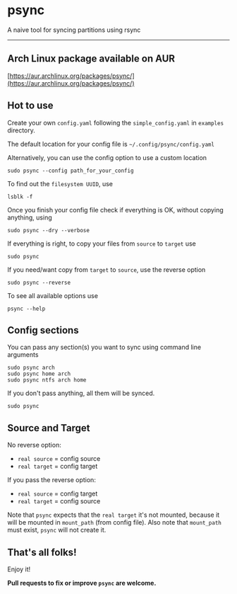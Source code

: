 # psync

A naive tool for syncing partitions using rsync

---

## Arch Linux package available on AUR
[https://aur.archlinux.org/packages/psync/](https://aur.archlinux.org/packages/psync/)


## Hot to use

Create your own `config.yaml` following the `simple_config.yaml` in `examples` directory.

The default location for your config file is `~/.config/psync/config.yaml`

Alternatively, you can use the config option to use a custom location
```
sudo psync --config path_for_your_config
```

To find out the `filesystem UUID`, use
```
lsblk -f
```

Once you finish your config file check if everything is OK, without copying anything, using
```
sudo psync --dry --verbose
```

If everything is right, to copy your files from `source` to `target` use
```
sudo psync
```

If you need/want copy from `target` to `source`, use the reverse option
```
sudo psync --reverse
```

To see all available options use
```
psync --help
```

## Config sections
You can pass any section(s) you want to sync using command line arguments
```
sudo psync arch
sudo psync home arch
sudo psync ntfs arch home
```

If you don't pass anything, all them will be synced.
```
sudo psync
```

## Source and Target

No reverse option:
- `real source` = config source
- `real target` = config target

If you pass the reverse option:
- `real source` = config target
- `real target` = config source

Note that `psync` expects that the `real target` it's not mounted, because it will be mounted in `mount_path` (from config file). Also note that `mount_path` must exist, `psync` will not create it.


## That's all folks!
Enjoy it!

**Pull requests to fix or improve `psync` are welcome.**
